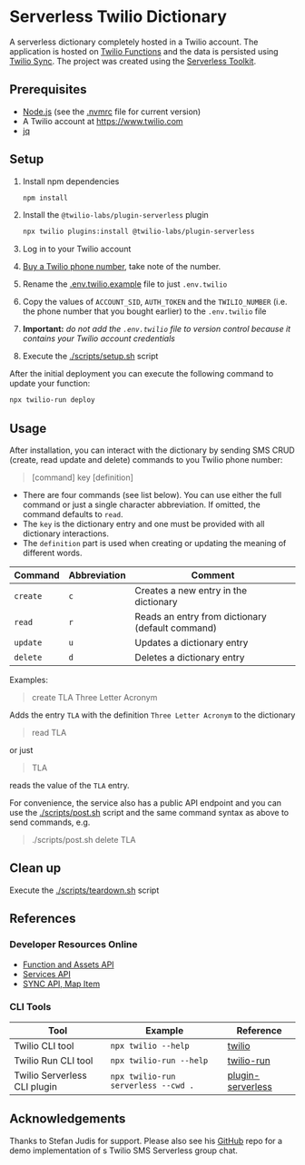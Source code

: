 # Serverless Twilio Dictionary

A serverless dictionary completely hosted in a Twilio account. The application is hosted on [Twilio Functions](https://www.twilio.com/docs/runtime/functions) and the data is persisted using [Twilio Sync](https://www.twilio.com/sync). The project was created using the [Serverless Toolkit](https://www.twilio.com/docs/labs/serverless-toolkit).


## Prerequisites

- [Node.js](https://nodejs.org/en/) (see the [.nvmrc](.nvmrc) file for current version)
- A Twilio account at https://www.twilio.com
- [jq](https://stedolan.github.io/jq/)


## Setup

1. Install npm dependencies
    
    ```bash
    npm install
    ```
2. Install the `@twilio-labs/plugin-serverless` plugin

    ```bash
    npx twilio plugins:install @twilio-labs/plugin-serverless
    ```
3. Log in to your Twilio account 
4. [Buy a Twilio phone number](https://support.twilio.com/hc/en-us/articles/223135247-How-to-Search-for-and-Buy-a-Twilio-Phone-Number-from-Console), take note of the number. 
5. Rename the [.env.twilio.example](.env.twilio.example) file to just `.env.twilio`
6. Copy the values of `ACCOUNT_SID`, `AUTH_TOKEN` and the `TWILIO_NUMBER` (i.e. the phone number that you bought earlier) to the `.env.twilio` file
7. **Important:** _do not add the `.env.twilio` file to version control because it contains your Twilio account credentials_  
8. Execute the [./scripts/setup.sh](./scripts/setup.sh) script

After the initial deployment you can execute the following command to update your function: 
```bash
npx twilio-run deploy
``` 


## Usage

After installation, you can interact with the dictionary by sending SMS CRUD (create, read update and delete) commands to you Twilio phone number:

> [command] key [definition]

- There are four commands (see list below). You can use either the full command or just a single character abbreviation. If omitted, the command defaults to `read`. 
- The `key` is the dictionary entry and one must be provided with all dictionary interactions. 
- The `definition` part is used when creating or updating the meaning of different words. 

| Command   | Abbreviation  | Comment                                           |
| --------- | ------------- | ------------------------------------------------- |
| `create`  | `c`           | Creates a new entry in the dictionary             | 
| `read`    | `r`           | Reads an entry from dictionary (default command)  | 
| `update`  | `u`           | Updates a dictionary entry                        |
| `delete`  | `d`           | Deletes a dictionary entry                        |


Examples:

> create TLA Three Letter Acronym

Adds the entry `TLA` with the definition `Three Letter Acronym` to the dictionary

> read TLA

or just 

> TLA 

reads the value of the `TLA` entry.

For convenience, the service also has a public API endpoint and you can use the [./scripts/post.sh](./scripts/post.sh) script and the same command syntax as above to send commands, e.g.

>  ./scripts/post.sh delete TLA


## Clean up

Execute the [./scripts/teardown.sh](./scripts/teardown.sh) script


## References

### Developer Resources Online 

- [Function and Assets API](https://www.twilio.com/docs/runtime)
- [Services API](https://www.twilio.com/docs/runtime/functions-assets-api/api/service)
- [SYNC API, Map Item](https://www.twilio.com/docs/sync/api/map-item-resource)

### CLI Tools

| Tool                          | Example                               | Reference |
| ----------------------------- | ------------------------------------- | --------- |
| Twilio CLI tool               | `npx twilio --help`                   | [twilio](https://www.twilio.com/docs/twilio-cli/quickstart) |
| Twilio Run CLI tool           | `npx twilio-run --help`               | [twilio-run](https://github.com/twilio-labs/serverless-toolkit/tree/main/packages/twilio-run#twilio-run) |
| Twilio Serverless CLI plugin  | `npx twilio-run serverless --cwd .`   | [plugin-serverless](https://github.com/twilio-labs/plugin-serverless#commands) | 


## Acknowledgements

Thanks to Stefan Judis for support. Please also see his [GitHub](https://github.com/stefanjudis/twilio-serverless-sms-group-chat) repo for a demo implementation of s Twilio SMS Serverless group chat.
